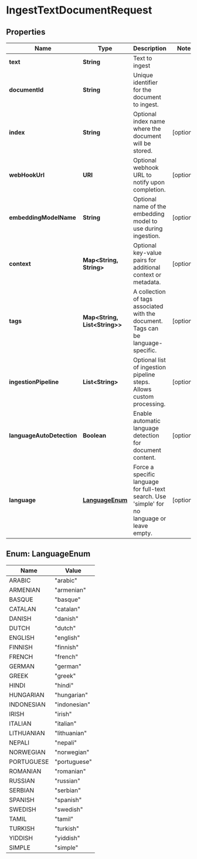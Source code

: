 

# IngestTextDocumentRequest


## Properties

| Name | Type | Description | Notes |
|------------ | ------------- | ------------- | -------------|
|**text** | **String** | Text to ingest |  |
|**documentId** | **String** | Unique identifier for the document to ingest. |  |
|**index** | **String** | Optional index name where the document will be stored. |  [optional] |
|**webHookUrl** | **URI** | Optional webhook URL to notify upon completion. |  [optional] |
|**embeddingModelName** | **String** | Optional name of the embedding model to use during ingestion. |  [optional] |
|**context** | **Map&lt;String, String&gt;** | Optional key-value pairs for additional context or metadata. |  [optional] |
|**tags** | **Map&lt;String, List&lt;String&gt;&gt;** | A collection of tags associated with the document. Tags can be language-specific. |  [optional] |
|**ingestionPipeline** | **List&lt;String&gt;** | Optional list of ingestion pipeline steps. Allows custom processing. |  [optional] |
|**languageAutoDetection** | **Boolean** | Enable automatic language detection for document content. |  [optional] |
|**language** | [**LanguageEnum**](#LanguageEnum) | Force a specific language for full-text search. Use &#39;simple&#39; for no language or leave empty. |  [optional] |



## Enum: LanguageEnum

| Name | Value |
|---- | -----|
| ARABIC | &quot;arabic&quot; |
| ARMENIAN | &quot;armenian&quot; |
| BASQUE | &quot;basque&quot; |
| CATALAN | &quot;catalan&quot; |
| DANISH | &quot;danish&quot; |
| DUTCH | &quot;dutch&quot; |
| ENGLISH | &quot;english&quot; |
| FINNISH | &quot;finnish&quot; |
| FRENCH | &quot;french&quot; |
| GERMAN | &quot;german&quot; |
| GREEK | &quot;greek&quot; |
| HINDI | &quot;hindi&quot; |
| HUNGARIAN | &quot;hungarian&quot; |
| INDONESIAN | &quot;indonesian&quot; |
| IRISH | &quot;irish&quot; |
| ITALIAN | &quot;italian&quot; |
| LITHUANIAN | &quot;lithuanian&quot; |
| NEPALI | &quot;nepali&quot; |
| NORWEGIAN | &quot;norwegian&quot; |
| PORTUGUESE | &quot;portuguese&quot; |
| ROMANIAN | &quot;romanian&quot; |
| RUSSIAN | &quot;russian&quot; |
| SERBIAN | &quot;serbian&quot; |
| SPANISH | &quot;spanish&quot; |
| SWEDISH | &quot;swedish&quot; |
| TAMIL | &quot;tamil&quot; |
| TURKISH | &quot;turkish&quot; |
| YIDDISH | &quot;yiddish&quot; |
| SIMPLE | &quot;simple&quot; |



